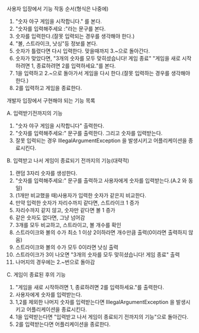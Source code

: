 사용자 입장에서 기능 작동 순서(형식은 나중에)

1. "숫자 야구 게임을 시작합니다." 를 본다.
2. "숫자를 입력해주세요 :"라는 문구를 본다.
3. 숫자를 입력한다.(잘못 입력되는 경우를 생각해야 한다.)
4. "볼, 스트라이크, 낫싱"등 정보를 본다.
5. 숫자가 틀렸다면 다시 입력한다. 맞을때까지 3.~으로 돌아간다.
6. 숫자가 맞았다면,
   "3개의 숫자를 모두 맞히셨습니다! 게임 종료"
   "게임을 새로 시작하려면 1, 종료하려면 2를 입력하세요."를 본다.
7. 1을 입력하고 2.~으로 돌아가서 게임을 다시 한다.(잘못 입력하는 경우를 생각해야 한다.)
8. 2를 입력하고 게임을 종료한다.



개발자 입장에서 구현해야 되는 기능 목록


A. 입력받기전까지의 기능

1. "숫자 야구 게임을 시작합니다" 출력한다.
2. "숫자를 입력해주세요:" 문구를 출력한다. 그리고 숫자를 입력받는다. 
3. 잘못 입력되는 경우 IllegalArgumentException 을 발생시키고 어플리케이션을 종료시킨다.


B. 입력받고 나서 게임이 종료되기 전까지의 기능(대략적)

1. 랜덤 3자리 숫자를 생성한다.
2. "숫자를 입력해주세요:" 문구를 출력하고 사용자에게 숫자를 입력받는다.(A.2 와 동일)
3. (1개만 비교했을 때)사용자가 입력한 숫자가 같은지 비교한다.
4. 만약 입력한 숫자가 자리수까지 같다면, 스트라이크 1 증가
5. 자리수까지 같지 않고, 숫자만 같다면 볼 1 증가
6. 같은 숫자도 없다면, 그냥 넘어감
7. 3개를 모두 비교하고, 스트라이고, 볼 개수를 확인
8. 스트라이크와 볼의 수가 최소 1 이상 2이하라면 개수만큼 출력(0이라면 출력하지 않음)
9. 스트라이크와 볼의 수가 모두 0이라면 낫싱 출력
10. 스트라이크가 3이 나오면 "3개의 숫자를 모두 맞히셨습니다! 게임 종료" 출력
11. 나머지의 경우에는 2.~번으로 돌아감


C. 게임이 종료된 후의 기능

1. "게임을 새로 시작하려면 1, 종료하려면 2를 입력하세요."를 출력한다.
2. 사용자에게 숫자를 입력받는다.
3. 1,2를 제외한 나머지 숫자를 입력받는다면 IllegalArgumentException 을 발생시키고 어플리케이션을 종료시킨다.
4. 1을 입력받는다면 "입력받고 나서 게임이 종료되기 전까지의 기능"으로 돌아간다.
5. 2를 입력받는다면 어플리케이션을 종료한다.